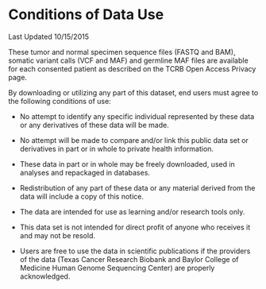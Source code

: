 Conditions of Data Use
======================

Last Updated 10/15/2015

These tumor and normal specimen sequence files (FASTQ and BAM), somatic variant
calls (VCF and MAF) and germline MAF files are available for each consented
patient as described on the TCRB Open Access Privacy page.

By downloading or utilizing any part of this dataset, end users must agree to
the following conditions of use:

* No attempt to identify any specific individual represented by these data or
  any derivatives of these data will be made.

* No attempt will be made to compare and/or link this public data set or
  derivatives in part or in whole to private health information.

* These data in part or in whole may be freely downloaded, used in analyses and
  repackaged in databases.

* Redistribution of any part of these data or any material derived from the
  data will include a copy of this notice.

* The data are intended for use as learning and/or research tools only.

* This data set is not intended for direct profit of anyone who receives it and
  may not be resold.

* Users are free to use the data in scientific publications if the providers of
  the data (Texas Cancer Research Biobank and Baylor College of Medicine Human
  Genome Sequencing Center) are properly acknowledged.
